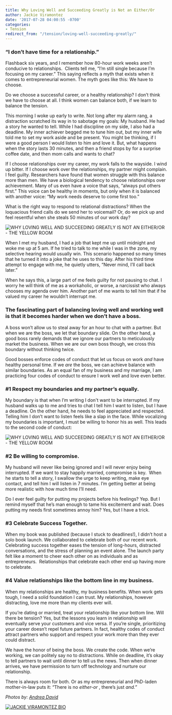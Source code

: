 ```yaml
---
title: Why Loving Well and Succeeding Greatly is Not an Either/Or
author: Jackie Viramontez
date: '2017-07-28 04:00:55 -0700'
categories:
- Tension
redirect_from: "/tension/loving-well-succeeding-greatly/"
---
```


### “I don’t have time for a relationship.”

Flashback six years, and I remember how 80-hour work weeks aren’t conducive to relationships.  Clients tell me, “I’m still single because I’m focusing on my career.” This saying reflects a myth that exists when it comes to entrepreneurial women. The myth goes like this: We have to choose.

Do we choose a successful career, or a healthy relationship? I don’t think we have to choose at all. I think women can balance both, if we learn to balance the tension.

This morning I woke up early to write. Not long after my alarm rang, a distraction scratched its way in to sabotage my goals: My husband. He had a story he wanted to tell. While I had discipline on my side, I also had a deadline. My inner achiever begged me to tune him out, but my inner wife told me to set my work aside and be present. You might be thinking, if I were a good person I would listen to him and love it. But, what happens when the story lasts 30 minutes, and then a friend stops by for a surprise coffee date, and then mom calls and wants to chat?

If I choose relationships over my career, my work falls to the wayside. I wind up bitter. If I choose work over the relationships, my partner might complain. I feel guilty. Researchers have found that women struggle with this balance more than men. We have a biological tendency to choose relationships over achievement. Many of us even have a voice that says, “always put others first.” This voice can be healthy in moments, but only when it is balanced with another voice: “My work needs deserve to come first too.”

What is the right way to respond to relational distractions? When the loquacious friend calls do we send her to voicemail? Or, do we pick up and feel resentful when she steals 50 minutes of our work day?

![WHY LOVING WELL AND SUCCEEDING GREATLY IS NOT AN EITHER/OR - THE YELLOW ROOM](https://yellow-blog-images.imgix.net/2017/07/Pioneer16.jpg)

When I met my husband, I had a job that kept me up until midnight and woke me up at 5 am. If he tried to talk to me while I was in the zone, my selective hearing would usually win. This scenario happened so many times that he turned it into a joke that he uses to this day. After his third time attempt to engage with me, he quietly utters, “Never mind, I’ll call back later.”

When he says this, a large part of me feels guilty for not pausing to chat. I worry he will think of me as a workaholic, or worse, a narcissist who always chooses my agenda over him. Another part of me wants to tell him that if he valued my career he wouldn’t interrupt me.

### The fascinating part of balancing loving well and working well is that it becomes harder when we don’t have a boss.

A boss won’t allow us to steal away for an hour to chat with a partner. But when we are the boss, we let that boundary slide. On the other hand, a good boss rarely demands that we ignore our partners to meticulously market the business. When we are our own boss though, we cross this boundary without thinking twice.

Good bosses enforce codes of conduct that let us focus on work _and_ have healthy personal time. If we _are_ the boss, we can achieve balance with similar boundaries. As an equal fan of my business and my marriage, I am practicing four codes of conduct to ensure I work well and love even better.

### **#1 Respect my boundaries and my partner’s equally.**

My boundary is that when I’m writing I don't want to be interrupted. If my husband walks up to me and tries to chat I tell him I want to listen, but I have a deadline. On the other hand, he needs to feel appreciated and respected. Telling him I don’t want to listen feels like a slap in the face. While vocalizing my boundaries is important, I must be willing to honor his as well. This leads to the second code of conduct:

![WHY LOVING WELL AND SUCCEEDING GREATLY IS NOT AN EITHER/OR - THE YELLOW ROOM](https://yellow-blog-images.imgix.net/2017/07/Pioneer14.jpg)

### **#2 Be willing to compromise.**

My husband will never like being ignored and I will never enjoy being interrupted. If we want to stay happily married, compromise is key.  When he starts to tell a story, I swallow the urge to keep writing, make eye contact, and tell him I will listen in 7 minutes. I’m getting better at being more realistic with how much time I’ll need.

Do I ever feel guilty for putting my projects before his feelings? Yep. But I remind myself that he’s man enough to tame his excitement and wait. Does putting my needs first sometimes annoy him? Yes, but I have a trick.

### **#3 Celebrate Success Together.**

When my book was published (because I stuck to deadlines!), I didn’t host a solo book launch. We collaborated to celebrate both of our recent work. Celebrating success together eases the tension of long-hours, distracted conversations, and the stress of planning an event alone. The launch party felt like a moment to cheer each other on as individuals and as entrepreneurs.  Relationships that celebrate each other end up having more to celebrate.

### **#4 Value relationships like the bottom line in my business.**

When my relationships are healthy, my business benefits. When work gets tough, I need a solid foundation I can trust. My relationships, however distracting, love me more than my clients ever will.

If you’re dating or married, treat your relationship like your bottom line. Will there be tension? Yes, but the lessons you learn in relationship will eventually serve your customers and vice versa. If you’re single, prioritizing your career doesn’t repel future partners. In fact, healthy codes of conduct attract partners who support and respect your work more than they ever could distract.

We have the honor of being the boss. We create the code. When we’re working, we can politely say no to distractions. While on deadline, it’s okay to tell partners to wait until dinner to tell us the news. Then when dinner arrives, we have permission to turn off technology and nurture our relationship.

There is always room for both. Or as my entrepreneurial and PhD-laden mother-in-law puts it: “There is no _either-or_ , there’s just _and.”_

_Photos by: [Andrea David](http://andreadavid.co/)_

[![JACKIE VIRAMONTEZ BIO](https://yellow-blog-images.imgix.net/2017/04/JACKIE-BIO.jpg)](https://www.amazon.com/dp/1683502809/ref=asc_df_16835028095085146?smid=ATVPDKIKX0DER&tag=shopzilla0d-20&ascsubtag=shopzilla_rev_455-20;15012125790140187802310070301008005&linkCode=df0&creative=395093&creativeASIN=1683502809)
